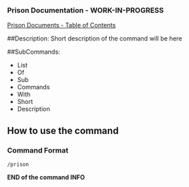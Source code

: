 ### Prison Documentation - **WORK-IN-PROGRESS**
[Prison Documents - Table of Contents](docs/prison_docs_000_toc.md)

##Description:
Short description of the command will be here

##SubCommands:
- List
- Of
- Sub
- Commands
- With
- Short
- Description

## How to use the command
### Command Format
`/prison`

**END of the command INFO**